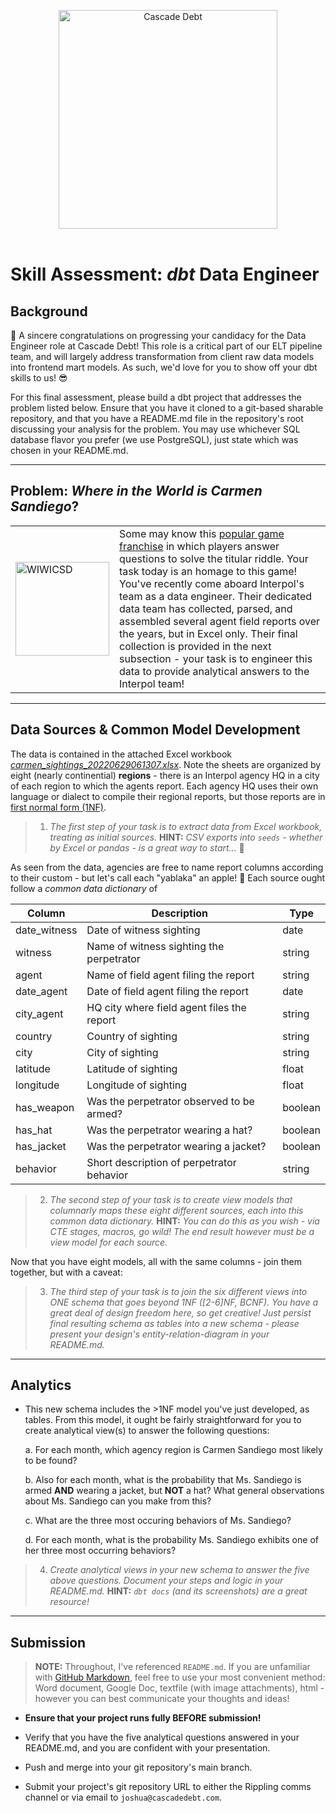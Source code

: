 <p align="center">
  <img src='https://ucarecdn.com/b23cdfa3-9e8d-4799-aa9b-6c9af94f2d67/' alt="Cascade Debt" width=350px/>
  <br><br>
</p>

# Skill Assessment: _dbt_ Data Engineer

## Background

:clap: A sincere congratulations on progressing your candidacy for the Data Engineer role at Cascade Debt! This role is a critical part of our ELT pipeline team, and will largely address transformation from client raw data models into frontend mart models. As such, we'd love for you to show off your dbt skills to us! :sunglasses: 

For this final assessment, please build a dbt project that addresses the problem listed below. Ensure that you have it cloned to a git-based sharable repository, and that you have a README.md file in the repository's root discussing your analysis for the problem. You may use whichever SQL database flavor you prefer (we use PostgreSQL), just state which was chosen in your README.md. 

---

## Problem: *Where in the World is Carmen Sandiego*? 

<table>
  <tr>
    <td> <img src="https://www.mobygames.com/images/covers/l/32898-where-in-the-world-is-carmen-sandiego-deluxe-edition-dos-front-cover.jpg" alt="WIWICSD" width=150px/></td>
    <td width=450px> 
        Some may know this <a href="https://en.wikipedia.org/wiki/Carmen_Sandiego_(video_game_series)">popular game franchise</a> in which players answer questions to solve the titular riddle. Your task today is an homage to this game! You've recently come aboard Interpol's team as a data engineer. Their dedicated data team has collected, parsed, and assembled several agent field reports over the years, but in Excel only. Their final collection is provided in the next subsection - your task is to engineer this data to provide analytical answers to the Interpol team!
    </td>
  </tr>
</table>

---

## Data Sources & Common Model Development

The data is contained in the attached Excel workbook [*carmen_sightings_20220629061307.xlsx*](). Note the sheets are organized by eight (nearly continential) **regions** - there is an Interpol agency HQ in a city of each region to which the agents report. Each agency HQ uses their own language or dialect to compile their regional reports, but those reports are in [first normal form (1NF)](https://en.wikipedia.org/wiki/First_normal_form). 

> 1. _The first step of your task is to extract data from Excel workbook, treating as initial sources._
> **HINT:** _CSV exports into `seeds` - whether by Excel or pandas - is a great way to start..._ :eyes:

As seen from the data, agencies are free to name report columns according to their custom - but let's call each "yablaka" an apple! :apple: 
Each source ought follow a _common data dictionary_ of 

| Column | Description | Type |
| ------------ | ----------- | -----|
| date_witness | Date of witness sighting | date |
| witness | Name of witness sighting the perpetrator | string |
| agent | Name of field agent filing the report | string |
| date_agent | Date of field agent filing the report | date |
| city_agent | HQ city where field agent files the report | string |
| country | Country of sighting | string | 
| city | City of sighting | string |
| latitude | Latitude of sighting | float |
| longitude | Longitude of sighting | float |
| has_weapon | Was the perpetrator observed to be armed? | boolean |
| has_hat | Was the perpetrator wearing a hat? | boolean |
| has_jacket | Was the perpetrator wearing a jacket? | boolean |
| behavior | Short description of perpetrator behavior | string |

> 2. _The second step of your task is to create view models that columnarly maps these eight different sources, each into this common data dictionary._ 
> **HINT:** _You can do this as you wish - via CTE stages, macros, go wild! The end result however must be a view model for each source._ 

Now that you have eight models, all with the same columns - join them together, but with a caveat:

> 3. _The third step of your task is to join the six different views into ONE schema that goes beyond 1NF (\[2-6\]NF, BCNF). You have a great deal of design freedom here, so get creative! Just persist final resulting schema as tables into a new schema - please present your design's entity-relation-diagram in your README.md._

---

## Analytics

* This new schema includes the >1NF model you've just developed, as tables. From this model, it ought be fairly straightforward for you to create analytical view(s) to answer the following questions:

    a. For each month, which agency region is Carmen Sandiego most likely to be found? 

    b. Also for each month, what is the probability that Ms. Sandiego is armed __AND__ wearing a jacket, but __NOT__ a hat? What general observations about Ms. Sandiego can you make from this? 

    c. What are the three most occuring behaviors of Ms. Sandiego?

    d. For each month, what is the probability Ms. Sandiego exhibits one of her three most occurring behaviors?

> 4. _Create analytical views in your new schema to answer the five above questions. Document your steps and logic in your README.md._
> **HINT:** _`dbt docs` (and its screenshots) are a great resource!_

---

## Submission

>**NOTE:** Throughout, I've referenced `README.md`. If you are unfamiliar with [GitHub Markdown](https://docs.github.com/en/get-started/writing-on-github/getting-started-with-writing-and-formatting-on-github/basic-writing-and-formatting-syntax), feel free to use your most convenient method: Word document, Google Doc, textfile (with image attachments), html - however you can best communicate your thoughts and ideas!

* **Ensure that your project runs fully BEFORE submission!** 

* Verify that you have the five analytical questions answered in your README.md, and you are confident with your presentation. 

* Push and merge into your git repository's main branch. 

* Submit your project's git repository URL to either the Rippling comms channel or via email to `joshua@cascadedebt.com`.
